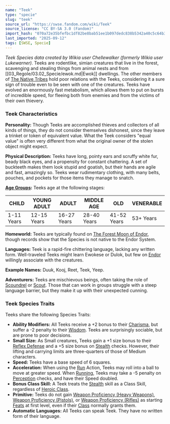 ```yaml
---
name: "Teek"
type: "specie"
slug: "teek"
source_url: "https://swse.fandom.com/wiki/Teek"
source_license: "CC BY-SA 3.0 (Fandom)"
import_hash: "070a72e35bfefbc1df82be8bab51ee1b097dedc838b5342a40c5c64b3d3b32a7"
last_imported: "2025-09-12"
tags: [SWSE, Specie]
---
```

*Teek Species data created by Wikia user Chellewalker (formerly Wikia user Lukewarner).*
Teeks are rodentlike, simian creatures that live in the forest, scavenging and stealing things from animal nests and from [[03_Regole/03.02_Specie/ewok.md|Ewok]] dwellings. The other members of [The Native Tribes](https://swse.fandom.com/wiki/The_Native_Tribes) hold poor relations with the Teeks, considering it a sure sign of trouble even to be seen with one of the creatures. Teeks have evolved an enormously fast metabolism, which allows them to put on bursts of incredible speed, for fleeing both from enemies and from the victims of their own thievery.

### Teek Characteristics
**Personality:** Though Teeks are accomplished thieves and collectors of all kinds of things, they do not consider themselves dishonest, since they leave a trinket or token of equivalent value. What the Teek considers "equal value" is often very different from what the original owner of the stolen object might expect.

**Physical Description:** Teeks have long, pointy ears and scruffy white fur, beady black eyes, and a propensity for constant chattering. A set of buckteeth makes them look stupid and goatish, but their hands are agile and fast, amazingly so. Teeks wear rudimentary clothing, with many belts, pouches, and pockets for those items they manage to snatch.

**[Age Groups](https://swse.fandom.com/wiki/Age_Groups):** Teeks age at the following stages:

| CHILD | YOUNG ADULT | ADULT | MIDDLE AGE | OLD | VENERABLE |
| --- | --- | --- | --- | --- | --- |
| 1-11 Years | 12-15 Years | 16-27 Years | 28-40 Years | 41-52 Years | 53+ Years |

**Homeworld:** Teeks are typically found on [The Forest Moon of Endor](https://swse.fandom.com/wiki/The_Forest_Moon_of_Endor), though records show that the Species is not native to the Endor System.

**Languages:** Teek is a rapid-fire chittering language, lacking any written form. Well-traveled Teeks might learn Ewokese or Dulok, but few on [Endor](https://swse.fandom.com/wiki/Endor) willingly associate with the creatures.

**Example Names:** Duuk, Kooj, Reet, Teek, Yeep.

**Adventurers:** Teeks are mischievous beings, often taking the role of [Scoundrel](https://swse.fandom.com/wiki/Scoundrel) or [Scout](https://swse.fandom.com/wiki/Scout). Those that can work in groups struggle with a steep language barrier, but they make it up with their unexpected cunning. 

### Teek Species Traits
Teeks share the following Species Traits:
- **Ability Modifiers:** All Teeks receive a +2 bonus to their [Charisma](https://swse.fandom.com/wiki/Charisma), but suffer a -2 penalty to their [Wisdom](https://swse.fandom.com/wiki/Wisdom). Teeks are surprisingly sociable, but are prone to poor decisions.
- **Small Size:** As Small creatures, Teeks gain a +1 size bonus to their [Reflex Defense](https://swse.fandom.com/wiki/Reflex_Defense) and a +5 size bonus on [Stealth](https://swse.fandom.com/wiki/Stealth) checks. However, their lifting and carrying limits are three-quarters of those of Medium characters.
- **Speed:** Teeks have a base speed of 6 squares.
- **Acceleration:** When using the [Run](https://swse.fandom.com/wiki/Run) Action, Teeks may roll into a ball to move at greater speed. When [Running](https://swse.fandom.com/wiki/Running), Teeks may take a -5 penalty on [Perception](https://swse.fandom.com/wiki/Perception) checks, and have their Speed doubled.
- **Bonus Class Skill:** A Teek treats the [Stealth](https://swse.fandom.com/wiki/Stealth) skill as a Class Skill, regardless of [Heroic Class](https://swse.fandom.com/wiki/Heroic_Class).
- **Primitive:** Teeks do not gain [Weapon Proficiency (Heavy Weapons)](https://swse.fandom.com/wiki/Weapon_Proficiency_(Heavy_Weapons)), [Weapon Proficiency (Pistols)](https://swse.fandom.com/wiki/Weapon_Proficiency_(Pistols)), or [Weapon Proficiency (Rifles)](https://swse.fandom.com/wiki/Weapon_Proficiency_(Rifles)) as starting [Feats](https://swse.fandom.com/wiki/Feats) at first level, even if their [Class](https://swse.fandom.com/wiki/Class) normally grants them.
- **Automatic Languages:** All Teeks can speak Teek. They have no written form of their language.